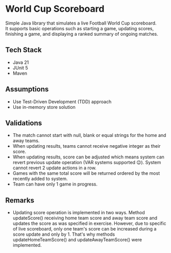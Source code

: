 # World Cup Scoreboard
Simple Java library that simulates a live Football World Cup scoreboard.  
It supports basic operations such as starting a game, updating scores, finishing a game, and displaying a ranked summary of ongoing matches.


## Tech Stack

- Java 21
- JUnit 5
- Maven

## Assumptions

- Use Test-Driven Development (TDD) approach
- Use in-memory store solution

## Validations

- The match cannot start with null, blank or equal strings for the home and away teams.
- When updating results, teams cannot receive negative integer as their score.
- When updating results, score can be adjusted which means system can revert previous update operation (VAR systems supported 😉).
System cannot revert 2 update actions in a row. 
- Games with the same total score will be returned ordered by the most recently added to system.
- Team can have only 1 game in progress.

## Remarks

- Updating score operation is implemented in two ways.
Method updateScore() receiving home team score and away team score and updates the score as was specified in exercise.
However, due to specific of live scoreboard, only one team's score can be increased during a score update and only by 1.
That's why methods updateHomeTeamScore() and updateAwayTeamScore() were implemented.